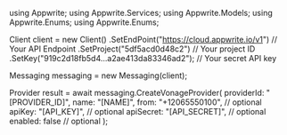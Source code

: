 using Appwrite;
using Appwrite.Services;
using Appwrite.Models;
using Appwrite.Enums;
using Appwrite.Enums;

Client client = new Client()
    .SetEndPoint("https://cloud.appwrite.io/v1") // Your API Endpoint
    .SetProject("5df5acd0d48c2") // Your project ID
    .SetKey("919c2d18fb5d4...a2ae413da83346ad2"); // Your secret API key

Messaging messaging = new Messaging(client);

Provider result = await messaging.CreateVonageProvider(
    providerId: "[PROVIDER_ID]",
    name: "[NAME]",
    from: "+12065550100", // optional
    apiKey: "[API_KEY]", // optional
    apiSecret: "[API_SECRET]", // optional
    enabled: false // optional
);